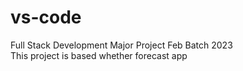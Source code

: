# vs-code
Full Stack Development Major Project Feb Batch 2023
<br>
This project is based whether forecast app 
